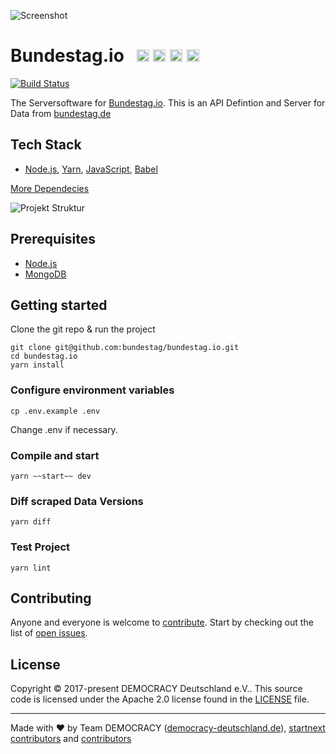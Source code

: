 ![Screenshot](https://github.com/demokratie-live/democracy-assets/blob/master/images/forfb2.png)

# Bundestag.io &nbsp; <a href="https://github.com/kriasoft/nodejs-api-starter/stargazers" target="_blank"><img src="https://img.shields.io/github/stars/bundestag/bundestag.io.svg?style=social&label=Star&maxAge=3600" height="20"/></a>  <a href="https://twitter.com/democracy_de" target="_blank"><img src="https://img.shields.io/twitter/follow/democracy_de.svg?style=social&label=Follow&maxAge=3600" height="20"/></a>  <a href="https://www.facebook.com/democracygermany/" target="_blank"><img src="https://github.com/demokratie-live/democracy-assets/blob/master/docu/facebook.png" height="20"/></a>  <a href="https://discord.gg/Pdu3ZEV" target="_blank"><img src="https://github.com/demokratie-live/democracy-assets/blob/master/docu/discord.png" height="20"/></a>

[![Build Status](https://travis-ci.org/bundestag/bundestag.io.svg?branch=master)](https://travis-ci.org/bundestag/bundestag.io)

The Serversoftware for <a href="https://bundestag.io">Bundestag.io</a>. This is an API Defintion and Server for Data from <a href="https://www.bundestag.de">bundestag.de</a>

## Tech Stack

* [Node.js][node], [Yarn][yarn], [JavaScript][js], [Babel][babel]

[More Dependecies](https://github.com/bundestag/bundestag.io/network/dependencies)

![Projekt Struktur](https://github.com/demokratie-live/democracy-assets/blob/master/docu/api_structure_bundestag.png)

## Prerequisites

* [Node.js][node]
* [MongoDB][mongo]

## Getting started

Clone the git repo & run the project
```
git clone git@github.com:bundestag/bundestag.io.git
cd bundestag.io
yarn install
```

### Configure environment variables
```
cp .env.example .env
```
Change .env if necessary.

### Compile and start
```
yarn ~~start~~ dev
```

### Diff scraped Data Versions
```
yarn diff
```

### Test Project
```
yarn lint
```

## Contributing

Anyone and everyone is welcome to [contribute](CONTRIBUTING.md). Start by checking out the list of
[open issues](https://github.com/bundestag/bundestag.io/issues).

## License

Copyright © 2017-present DEMOCRACY Deutschland e.V.. This source code is licensed under the Apache 2.0 license found in the
[LICENSE](https://github.com/bundestag/bundestag.io/blob/master/LICENSE) file.

---

Made with ♥ by Team DEMOCRACY ([democracy-deutschland.de](https://www.democracy-deutschland.de)), [startnext contributors](https://www.startnext.com/democracy/unterstuetzer/) and [contributors](https://github.com/bundestag/bundestag.io/graphs/contributors)

[node]: https://nodejs.org
[yarn]: https://yarnpkg.com
[js]: https://developer.mozilla.org/docs/Web/JavaScript
[babel]: http://babeljs.io/
[mongo]: https://www.mongodb.com/


